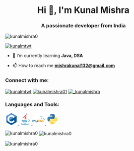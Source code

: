 <h1 align="center">Hi 👋, I'm Kunal Mishra</h1>
<h3 align="center">A passionate developer from India</h3>

<p align="left"> <img src="https://komarev.com/ghpvc/?username=kunalmishra0&label=Profile%20views&color=0e75b6&style=flat" alt="kunalmishra0" /> </p>

<p align="left"> <a href="https://twitter.com/kunalmtwt" target="blank"><img src="https://img.shields.io/twitter/follow/kunalmtwt?logo=twitter&style=for-the-badge" alt="kunalmtwt" /></a> </p>

- 🌱 I’m currently learning **Java, DSA**

- 📫 How to reach me **mishrakunal132@gmail.com**

<h3 align="left">Connect with me:</h3>
<p align="left">
<a href="https://twitter.com/kunalmtwt" target="blank"><img align="center" src="https://raw.githubusercontent.com/rahuldkjain/github-profile-readme-generator/master/src/images/icons/Social/twitter.svg" alt="kunalmtwt" height="30" width="40" /></a>
<a href="https://linkedin.com/in/kunalmishra01" target="blank"><img align="center" src="https://raw.githubusercontent.com/rahuldkjain/github-profile-readme-generator/master/src/images/icons/Social/linked-in-alt.svg" alt="kunalmishra01" height="30" width="40" /></a>
<a href="https://www.leetcode.com/_kunalmishra" target="blank"><img align="center" src="https://raw.githubusercontent.com/rahuldkjain/github-profile-readme-generator/master/src/images/icons/Social/leet-code.svg" alt="_kunalmishra" height="30" width="40" /></a>
</p>

<h3 align="left">Languages and Tools:</h3>
<p align="left"> <a href="https://www.cprogramming.com/" target="_blank" rel="noreferrer"> <img src="https://raw.githubusercontent.com/devicons/devicon/master/icons/c/c-original.svg" alt="c" width="40" height="40"/> </a> <a href="https://www.java.com" target="_blank" rel="noreferrer"> <img src="https://raw.githubusercontent.com/devicons/devicon/master/icons/java/java-original.svg" alt="java" width="40" height="40"/> </a> <a href="https://www.mysql.com/" target="_blank" rel="noreferrer"> <img src="https://raw.githubusercontent.com/devicons/devicon/master/icons/mysql/mysql-original-wordmark.svg" alt="mysql" width="40" height="40"/> </a> <a href="https://www.python.org" target="_blank" rel="noreferrer"> <img src="https://raw.githubusercontent.com/devicons/devicon/master/icons/python/python-original.svg" alt="python" width="40" height="40"/> </a> </p>

<p><img align="left" src="https://github-readme-stats.vercel.app/api/top-langs?username=kunalmishra0&show_icons=true&locale=en&layout=compact" alt="kunalmishra0" /></p>

<p>&nbsp;<img align="center" src="https://github-readme-stats.vercel.app/api?username=kunalmishra0&show_icons=true&locale=en" alt="kunalmishra0" /></p>

<p><img align="center" src="https://github-readme-streak-stats.herokuapp.com/?user=kunalmishra0&" alt="kunalmishra0" /></p>
